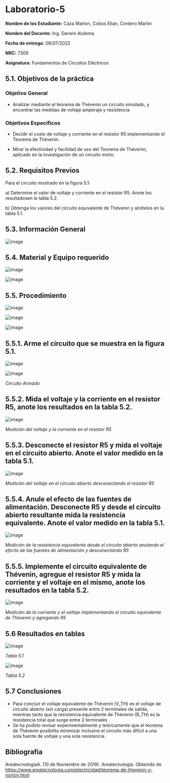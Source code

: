 # Laboratorio-5
**Nombre de los Estudiante:** Caza Marlon, Cobos Elian, Cordero Martin

**Nombre del Docente:** Ing. Darwin Alulema

**Fecha de entrega:** 08/07/2022

**NRC:** 7309

**Asignatura:** Fundamentos de Circuitos Eléctricos

## **5.1. Objetivos de la práctica**

### **Objetivo General**

* Analizar mediante el teorema de Thévenin un circuito simulado, y encontrar las medidas de voltaje amperaje y resistencia

### **Objetivos Especificos** 

* Decidir el costo de voltaje y corriente en el resistor R5 implementando el Teorema de Thévenin. 

* Mirar la efectividad y facilidad de uso del Teorema de Thévenin, aplicado en la investigación de un circuito mixto. 

## **5.2. Requisitos Previos**

Para el circuito mostrado en la figura 5.1:

a) Determine el valor de voltaje y corriente en el resistor R5. Anote los resultadosen la tabla 5.2.

b) Obtenga los valores del circuito equivalente de Thévenin y anótelos en la tabla 5.1.

## **5.3. Información General**

![image](https://user-images.githubusercontent.com/105742149/177908156-19734e05-8e6d-44c0-be19-219c79710691.png)

## **5.4. Material y Equipo requerido**

![image](https://user-images.githubusercontent.com/105742149/177897354-801dcfeb-0fea-47cf-be71-21f4a0224452.png)

![image](https://user-images.githubusercontent.com/105742149/177900180-01d448ed-525d-42c8-b0fd-ffcc802ed2df.png)

## **5.5. Procedimiento**

![image](https://user-images.githubusercontent.com/105742149/177912596-56cbe4b8-cabf-40c0-9ec5-69a69474e786.png)

![image](https://user-images.githubusercontent.com/105742149/177912637-8406e5eb-288a-4670-b261-a9a3089c4402.png)

![image](https://user-images.githubusercontent.com/105742149/177912690-bf1c9f1c-3e59-48f2-b146-a67c5af518cd.png)

## **5.5.1. Arme el circuito que se muestra en la figura 5.1.**

![image](https://user-images.githubusercontent.com/105742149/177897259-50d884e5-b867-4ca8-9b5d-1d2782804134.png)

![image](https://user-images.githubusercontent.com/105742149/177900037-3276b55a-2a92-46a6-ad79-370357edd173.png)

 *Circuito Armado*

## **5.5.2. Mida el voltaje y la corriente en el resistor R5, anote los resultados en la tabla 5.2.**

![image](https://user-images.githubusercontent.com/105742149/177906184-54ea48df-ef33-4d21-ad1d-8b8470b1ace7.png)

*Medición del voltaje y la corriente en el resistor R5*

## **5.5.3. Desconecte el resistor R5 y mida el voltaje en el circuito abierto. Anote el valor medido en la tabla 5.1.**

![image](https://user-images.githubusercontent.com/105742149/177906482-3a45e6eb-5448-472f-ad7b-c7be287a5c25.png)

*Medición del voltaje en el circuito abierto desconectando el resistor R5*

## **5.5.4. Anule el efecto de las fuentes de alimentación. Desconecte R5 y desde el circuito abierto resultante mida la resistencia equivalente. Anote el valor medido en la tabla 5.1.**

![image](https://user-images.githubusercontent.com/105742149/177906510-b5a8d44f-01ae-4c05-a5e5-5ddbc930cd93.png)

*Medición de la resistencia equivalente desde el circuito abierto anulando el efecto de las fuentes de alimentación y desconectando R5*

## **5.5.5. Implemente el circuito equivalente de Thévenin, agregue el resistor R5 y mida la corriente y el voltaje en el mismo, anote los resultados en la tabla 5.2.**

![image](https://user-images.githubusercontent.com/105742149/177906561-92dc60e2-64bf-4548-bdfd-13a97ab69f90.png)

*Medición de la corriente y el voltaje implementando el circuito equivalente de Thévenin y agregando R5*

## **5.6 Resultados en tablas**

![image](https://user-images.githubusercontent.com/105742149/177911727-9bf4b4be-c288-4079-bcf1-3a582ddb9806.png)

*Tabla 5.1*

![image](https://user-images.githubusercontent.com/105742149/177911793-864f68b2-8986-421e-91e7-4f824fbf6328.png)

*Tabla 5.2*

## **5.7 Conclusiones**

* Para concluir el voltaje equivalente de Thévenin (V_TH) es el voltaje de circuito abierto (sin carga) presente entre 2 terminales de salida, mientras tanto que la resistencia equivalente de Thévenin (R_TH) es la resistencia total que surge entre 2 terminales . 
* Se ha podido revisar experimentalmente y teóricamente que el teorema de Thévenin posibilita minimizar inclusive el circuito más difícil a una sola fuente de voltaje y una sola resistencia. 

## **Bibliografia**

AreatecnologiaA. (10 de Noviembre de 2019). Areatecnologia. Obtenido de https://www.areatecnologia.com/electricidad/teorema-de-thevenin-y-norton.html



